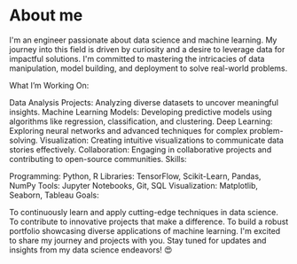 
# About me

I'm an engineer passionate about data science and machine learning. My journey into this field is driven by curiosity and a desire to leverage data for impactful solutions. I'm committed to mastering the intricacies of data manipulation, model building, and deployment to solve real-world problems.

What I’m Working On:

Data Analysis Projects: Analyzing diverse datasets to uncover meaningful insights.
Machine Learning Models: Developing predictive models using algorithms like regression, classification, and clustering.
Deep Learning: Exploring neural networks and advanced techniques for complex problem-solving.
Visualization: Creating intuitive visualizations to communicate data stories effectively.
Collaboration: Engaging in collaborative projects and contributing to open-source communities.
Skills:

Programming: Python, R
Libraries: TensorFlow, Scikit-Learn, Pandas, NumPy
Tools: Jupyter Notebooks, Git, SQL
Visualization: Matplotlib, Seaborn, Tableau
Goals:

To continuously learn and apply cutting-edge techniques in data science.
To contribute to innovative projects that make a difference.
To build a robust portfolio showcasing diverse applications of machine learning.
I'm excited to share my journey and projects with you. Stay tuned for updates and insights from my data science endeavors! 😍








